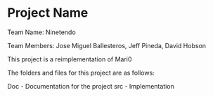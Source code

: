 # Project Name

Team Name: Ninetendo

Team Members: Jose Miguel Ballesteros, Jeff Pineda, David Hobson


This project is a reimplementation of Mari0

The folders and files for this project are as follows:

Doc - Documentation for the project
src - Implementation
